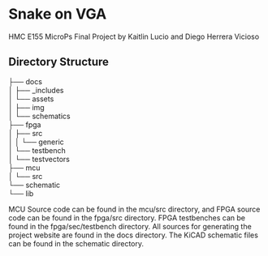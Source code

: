 # Snake on VGA
HMC E155 MicroPs Final Project by Kaitlin Lucio and Diego Herrera Vicioso

## Directory Structure
├── docs <br>
│   ├── _includes<br>
│   └── assets<br>
│       ├── img<br>
│       └── schematics<br>
├── fpga<br>
│   ├── src<br>
│   │   └── generic<br>
│   └── testbench<br>
│       └── testvectors<br>
├── mcu<br>
│   └── src<br>
└── schematic<br>
    └── lib<br>

MCU Source code can be found in the mcu/src directory, and FPGA source code can be found in the fpga/src directory. FPGA testbenches can be found in the fpga/sec/testbench directory. All sources for generating the project website are found in the docs directory. The KiCAD schematic files can be found in the schematic directory.


